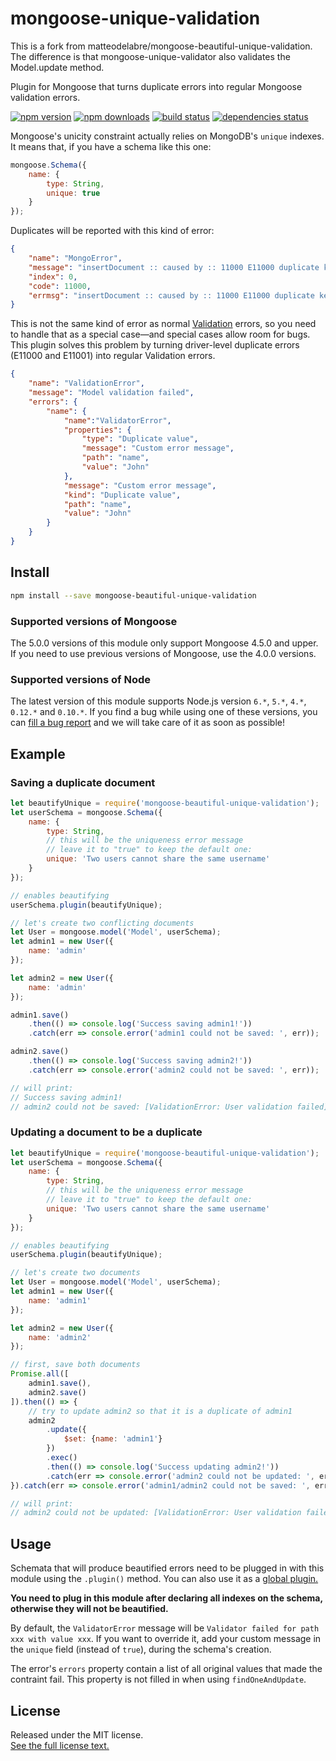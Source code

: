 # mongoose-unique-validation

This is a fork from matteodelabre/mongoose-beautiful-unique-validation. The difference is that mongoose-unique-validator also validates the Model.update method.

Plugin for Mongoose that turns duplicate errors into regular Mongoose
validation errors.

[![npm version](https://img.shields.io/npm/v/mongoose-unique-validation.svg?style=flat-square)](https://www.npmjs.com/package/mongoose-unique-validation)
[![npm downloads](https://img.shields.io/npm/dm/mongoose-unique-validation.svg?style=flat-square)](https://www.npmjs.com/package/mongoose-unique-validation)
[![build status](https://img.shields.io/travis/rodrigogs/mongoose-unique-validation.svg?style=flat-square)](https://travis-ci.org/rodrigogs/mongoose-unique-validation)
[![dependencies status](http://img.shields.io/david/rodrigogs/mongoose-unique-validation.svg?style=flat-square)](https://david-dm.org/rodrigogs/mongoose-unique-validation)

Mongoose's unicity constraint actually relies on MongoDB's `unique` indexes.
It means that, if you have a schema like this one:

```js
mongoose.Schema({
    name: {
        type: String,
        unique: true
    }
});
```

Duplicates will be reported with this kind of error:

```json
{
    "name": "MongoError",
    "message": "insertDocument :: caused by :: 11000 E11000 duplicate key error index: example.users.$name_1 dup key: { : \"John\" }",
    "index": 0,
    "code": 11000,
    "errmsg": "insertDocument :: caused by :: 11000 E11000 duplicate key error index: example.users.$name_1 dup key: { : \"John\" }"
}
```

This is not the same kind of error as normal
[Validation](http://mongoosejs.com/docs/validation.html) errors, so you need
to handle that as a special case―and special cases allow room for bugs.
This plugin solves this problem by turning driver-level duplicate errors
(E11000 and E11001) into regular Validation errors.

```json
{
    "name": "ValidationError",
    "message": "Model validation failed",
    "errors": {
        "name": {
            "name":"ValidatorError",
            "properties": {
                "type": "Duplicate value",
                "message": "Custom error message",
                "path": "name",
                "value": "John"
            },
            "message": "Custom error message",
            "kind": "Duplicate value",
            "path": "name",
            "value": "John"
        }
    }
}
```

## Install

```sh
npm install --save mongoose-beautiful-unique-validation
```

### Supported versions of Mongoose

The 5.0.0 versions of this module only support
Mongoose 4.5.0 and upper.
If you need to use previous versions of
Mongoose, use the 4.0.0 versions.

### Supported versions of Node

The latest version of this module supports Node.js
version `6.*`, `5.*`, `4.*`, `0.12.*` and `0.10.*`.
If you find a bug while using one of these versions, you can
[fill a bug report](https://github.com/matteodelabre/mongoose-beautiful-unique-validation/issues/new)
and we will take care of it as soon as possible!

## Example

### Saving a duplicate document

```js
let beautifyUnique = require('mongoose-beautiful-unique-validation');
let userSchema = mongoose.Schema({
    name: {
        type: String,
        // this will be the uniqueness error message
        // leave it to "true" to keep the default one:
        unique: 'Two users cannot share the same username'
    }
});

// enables beautifying
userSchema.plugin(beautifyUnique);

// let's create two conflicting documents
let User = mongoose.model('Model', userSchema);
let admin1 = new User({
    name: 'admin'
});

let admin2 = new User({
    name: 'admin'
});

admin1.save()
    .then(() => console.log('Success saving admin1!'))
    .catch(err => console.error('admin1 could not be saved: ', err));

admin2.save()
    .then(() => console.log('Success saving admin2!'))
    .catch(err => console.error('admin2 could not be saved: ', err));

// will print:
// Success saving admin1!
// admin2 could not be saved: [ValidationError: User validation failed]
```

### Updating a document to be a duplicate

```js
let beautifyUnique = require('mongoose-beautiful-unique-validation');
let userSchema = mongoose.Schema({
    name: {
        type: String,
        // this will be the uniqueness error message
        // leave it to "true" to keep the default one:
        unique: 'Two users cannot share the same username'
    }
});

// enables beautifying
userSchema.plugin(beautifyUnique);

// let's create two documents
let User = mongoose.model('Model', userSchema);
let admin1 = new User({
    name: 'admin1'
});

let admin2 = new User({
    name: 'admin2'
});

// first, save both documents
Promise.all([
    admin1.save(),
    admin2.save()
]).then(() => {
    // try to update admin2 so that it is a duplicate of admin1
    admin2
        .update({
            $set: {name: 'admin1'}
        })
        .exec()
        .then(() => console.log('Success updating admin2!'))
        .catch(err => console.error('admin2 could not be updated: ', err))
}).catch(err => console.error('admin1/admin2 could not be saved: ', err));

// will print:
// admin2 could not be updated: [ValidationError: User validation failed]
```

## Usage

Schemata that will produce beautified errors need to be plugged
in with this module using the `.plugin()` method. You can also
use it as a [global plugin.](http://mongoosejs.com/docs/plugins.html#global)

**You need to plug in this module after declaring all
indexes on the schema, otherwise they will not be beautified.**

By default, the `ValidatorError` message will be
`Validator failed for path xxx with value xxx`.
If you want to override it, add your custom message in the `unique`
field (instead of `true`), during the schema's creation.

The error's `errors` property contain a list of all original
values that made the contraint fail. This property is not
filled in when using `findOneAndUpdate`.

## License

Released under the MIT license.  
[See the full license text.](https://github.com/matteodelabre/mongoose-beautiful-unique-validation/blob/master/LICENSE)
